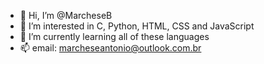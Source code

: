 - 👋 Hi, I’m @MarcheseB
- 👀 I’m interested in C, Python, HTML, CSS and JavaScript
- 🌱 I’m currently learning all of these languages
- 📫 email: marcheseantonio@outlook.com.br

<!---
MarcheseB/MarcheseB is a ✨ special ✨ repository because its `README.md` (this file) appears on your GitHub profile.
You can click the Preview link to take a look at your changes.
--->
